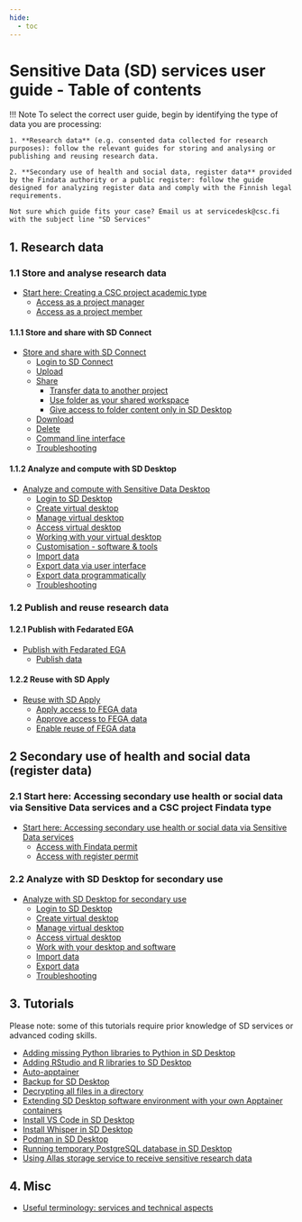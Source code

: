 ```yaml
---
hide:
  - toc
---
```


# Sensitive Data (SD) services user guide - Table of contents

!!! Note
    To select the correct user guide, begin by identifying the type of data you are processing:
    
    1. **Research data** (e.g. consented data collected for research purposes): follow the relevant guides for storing and analysing or publishing and reusing research data.
    
    2. **Secondary use of health and social data, register data** provided by the Findata authority or a public register: follow the guide designed for analyzing register data and comply with the Finnish legal requirements. 
    
    Not sure which guide fits your case? Email us at servicedesk@csc.fi with the subject line "SD Services"

## 1. Research data

### 1.1 Store and analyse research data

* [Start here: Creating a CSC project academic type](sd-access.md)
    * [Access as a project manager](sd-use-case-new-user-project-manager.md)
    * [Access as a project member](sd-use-case-new-user-project-member.md)

#### 1.1.1 Store and share with SD Connect

* [Store and share with SD Connect](sd_connect.md)
    * [Login to SD Connect](sd-connect-login.md)
    * [Upload](sd-connect-upload.md)
    * [Share](sd-connect-share.md)
        * [Transfer data to another project](sd-connect-share-tranfer-data.md)
        * [Use folder as your shared workspace](sd-connect-share-workspace.md)
        * [Give access to folder content only in SD Desktop](sd-connect-share-read-to-sd-desktop.md)
    * [Download](sd-connect-download.md)
    * [Delete](sd-connect-delete.md)
    * [Command line interface](sd-connect-command-line-interface.md)
    * [Troubleshooting](sd-connect-troubleshooting.md)

#### 1.1.2 Analyze and compute with SD Desktop

* [Analyze and compute with Sensitive Data Desktop](sd_desktop.md)
    * [Login to SD Desktop](sd-desktop-login.md)
    * [Create virtual desktop](sd-desktop-create.md)
    * [Manage virtual desktop](sd-desktop-manage.md)
    * [Access virtual desktop](sd-desktop-access-vm.md)
    * [Working with your virtual desktop](sd-desktop-working.md)
    * [Customisation - software & tools](sd-desktop-software.md)
    * [Import data](sd-desktop-access.md)  
    * [Export data via user interface](sd-desktop-export.md)  
    * [Export data programmatically](sd-desktop-export-commandline.md)
    * [Troubleshooting](sd-desktop-troubleshooting.md)

### 1.2 Publish and reuse research data

#### 1.2.1 Publish with Fedarated EGA

* [Publish with Fedarated EGA](federatedega.md)
    * [Publish data](fega-submission.md)

#### 1.2.2 Reuse with SD Apply

* [Reuse with SD Apply](sd-apply.md)
    * [Apply access to FEGA data](sd-apply-access.md)
    * [Approve access to FEGA data](sd-apply-approval.md)
    * [Enable reuse of FEGA data](sd-apply-dac.md)

## 2 Secondary use of health and social data (register data)

### 2.1 Start here: Accessing secondary use health or social data via Sensitive Data services and a CSC project Findata type

* [Start here: Accessing secondary use health or social data via Sensitive Data services](secondarydata-access.md)
    * [Access with Findata permit](findata-permit.md)
    * [Access with register permit](single-register-permit.md)

### 2.2 Analyze with SD Desktop for secondary use

* [Analyze with SD Desktop for secondary use ](sd-desktop-audited.md)
    * [Login to SD Desktop](sd-desktop-secondary-login.md)
    * [Create virtual desktop](sd-desktop-secondary-create.md)
    * [Manage virtual desktop](sd-desktop-secondary-manage.md)
    * [Access virtual desktop](sd-desktop-secondary-access-vm.md)
    * [Work with your desktop and software](sd-desktop-secondary-working.md)
    * [Import data](sd-desktop-secondary-access.md)  
    * [Export data](sd-desktop-secondary-export.md)  
    * [Troubleshooting](sd-desktop-secondary-troubleshooting.md)

## 3. Tutorials

Please note: some of this tutorials require prior knowledge of SD services or advanced coding skills.

* [Adding missing Python libraries to Pythion in SD Desktop](./tutorials/sd-pythonlibs.md)
* [Adding RStudio and R libraries to SD Desktop](./tutorials/rstudio.md)
* [Auto-apptainer](./tutorials/auto-apptainer.md)
* [Backup for SD Desktop](./tutorials/backup_sd_desktop.md)
* [Decrypting all files in a directory](./tutorials/decrypt-directory.md)
* [Extending SD Desktop software environment with your own Apptainer containers](./creating_containers.md)
* [Install VS Code in SD Desktop](./tutorials/vscode.md)
* [Install Whisper in SD Desktop](./tutorials/whisper.md)
* [Podman in SD Desktop](./tutorials/podman-in-sd-desktop.md)
* [Running temporary PostgreSQL database in SD Desktop](./tutorials/postgresql.md)
* [Using Allas storage service to receive sensitive research data](./sequencing_center_tutorial.md)

## 4. Misc
* [Useful terminology: services and technical aspects](sd-terminology.md)
